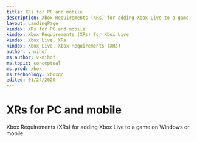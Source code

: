 ```yaml
---
title: XRs for PC and mobile
description: Xbox Requirements (XRs) for adding Xbox Live to a game.
layout: LandingPage
kindex: XRs for PC and mobile
kindex: Xbox Requirements (XRs) for Xbox Live
kindex: Xbox Live, XRs
kindex: Xbox Live, Xbox Requirements (XRs)
author: v-mihof
ms.author: v-mihof
ms.topic: conceptual
ms.prod: xbox
ms.technology: xboxgc
edited: 01/24/2020
---
```


# XRs for PC and mobile

Xbox Requirements (XRs) for adding Xbox Live to a game on Windows or mobile.


<!-- 
### In this section

| Article | Description |
|---------|-------------|
| [__](__) | __ |
| [__](__) | __ |
| [__](__) | __ |
-->

<!-- {% jumppage its %} -->
